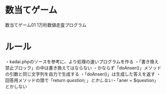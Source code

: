 数当てゲーム
===============================

数当てゲーム01
1万桁数値走査プログラム

ルール
===============================
・kadai.phpのソースを参考に、より処理の速いプログラムを作る
・「書き換え禁止ブロック」の中は書き換えてはならない
・かならず「doAnser()」メソッドの引数と同じ文字列を自力で生成する
・「doAnser()」は生成した答えを返す
・回答用メソッドの頭で「return $question;」とかしない
・「$aner = $question」とかしない
